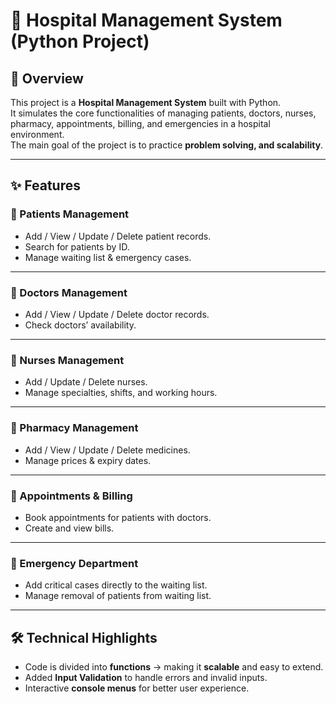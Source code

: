 # 🏥 Hospital Management System (Python Project)

## 📌 Overview
This project is a **Hospital Management System** built with Python.  
It simulates the core functionalities of managing patients, doctors, nurses, pharmacy, appointments, billing, and emergencies in a hospital environment.  
The main goal of the project is to practice **problem solving, and scalability**.

---

## ✨ Features

### 🔹 Patients Management
- Add / View / Update / Delete patient records.
- Search for patients by ID.
- Manage waiting list & emergency cases.

---

### 🔹 Doctors Management
- Add / View / Update / Delete doctor records.
- Check doctors’ availability.

---

### 🔹 Nurses Management
- Add / Update / Delete nurses.
- Manage specialties, shifts, and working hours.

---

### 🔹 Pharmacy Management
- Add / View / Update / Delete medicines.
- Manage prices & expiry dates.

---

### 🔹 Appointments & Billing
- Book appointments for patients with doctors.
- Create and view bills.

---

### 🔹 Emergency Department
- Add critical cases directly to the waiting list.
- Manage removal of patients from waiting list.

---

## 🛠️ Technical Highlights
- Code is divided into **functions** → making it **scalable** and easy to extend.
- Added **Input Validation** to handle errors and invalid inputs.
- Interactive **console menus** for better user experience.
